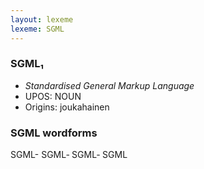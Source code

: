 ```yaml
---
layout: lexeme
lexeme: SGML
---
```


###  SGML₁

* _Standardised General Markup Language_
* UPOS:  NOUN
* Origins: joukahainen 


### SGML wordforms

SGML-
SGML‐
SGML‑
SGML

